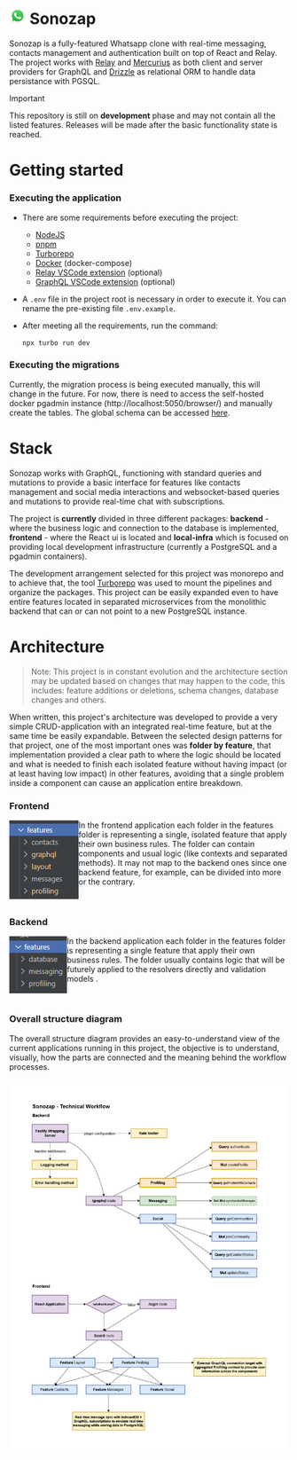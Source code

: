 # <img src="./assets/whatsapp-icon.png" width="30"> Sonozap
Sonozap is a fully-featured Whatsapp clone with real-time messaging, contacts management and authentication built on top of React and Relay. The project works with [Relay](https://relay.dev/) and [Mercurius](https://github.com/mercurius-js/mercurius) as both client and server providers for GraphQL and [Drizzle](https://orm.drizzle.team/) as relational ORM to handle data persistance with PGSQL. 

> [!IMPORTANT]
> 
> This repository is still on **development** phase and may not contain all the listed features. Releases will be made after the basic functionality state is reached.

# Getting started

### Executing the application

- There are some requirements before executing the project:
    - [NodeJS](https://nodejs.org/en)
    - [pnpm](https://pnpm.io/pt/)
    - [Turborepo](https://turbo.build/)
    - [Docker](https://www.docker.com/) (docker-compose)
    - [Relay VSCode extension](https://marketplace.visualstudio.com/items?itemName=meta.relay) (optional)
    - [GraphQL VSCode extension](https://marketplace.visualstudio.com/items?itemName=GraphQL.vscode-graphql) (optional)

- A `.env` file in the project root is necessary in order to execute it. You can rename the pre-existing file `.env.example`.
- After meeting all the requirements, run the command:
    ```
    npx turbo run dev
    ```

### Executing the migrations

Currently, the migration process is being executed manually, this will change in the future. For now, there is need to access the self-hosted docker pgadmin instance (http://localhost:5050/browser/) and manually create the tables. The global schema can be accessed [here](./apps/backend/src/features/database/schema.ts).

# Stack

Sonozap works with GraphQL, functioning with standard queries and mutations to provide a basic interface for features like contacts management and social media interactions and websocket-based queries and mutations to provide real-time chat with subscriptions. 

The project is **currently** divided in three different packages: **backend** - where the business logic and connection to the database is implemented, **frontend** - where the React ui is located and **local-infra** which is focused on providing local development infrastructure (currently a PostgreSQL and a pgadmin containers).

The development arrangement selected for this project was monorepo and to achieve that, the tool [Turborepo](https://turbo.build/) was used to mount the pipelines and organize the packages. This project can be easily expanded even to have entire features located in separated microservices from the monolithic backend that can or can not point to a new PostgreSQL instance.

# Architecture

> Note: This project is in constant evolution and the architecture section may be updated based on changes that may happen to the code, this includes: feature additions or deletions, schema changes, database changes and others.

When written, this project's architecture was developed to provide a very simple CRUD-application with an integrated real-time feature, but at the same time be easily expandable. Between the selected design patterns for that project, one of the most important ones was **folder by feature**, that implementation provided a clear path to where the logic should be located and what is needed to finish each isolated feature without having impact (or at least having low impact) in other features, avoiding that a single problem inside a component can cause an application entire breakdown.

### Frontend

<div>
<img align="left" src="./assets/frontend-folder-features.png">

In the frontend application each folder in the features folder is representing a single, isolated feature that apply their own business rules. The folder can contain components and usual logic (like contexts and separated methods). It may not map to the backend ones since one backend feature, for example, can be divided into more or the contrary.

</div>
<br>

### Backend

<div>
<img align="left" src="./assets/backend-folder-features.png">

In the backend application each folder in the features folder is representing a single feature that apply their own business rules. The folder usually contains logic that will be futurely applied to the resolvers directly and validation models .

</div>

<br>

### Overall structure diagram

The overall structure diagram provides an easy-to-understand view of the current applications running in this project, the objective is to understand, visually, how the parts are connected and the meaning behind the workflow processes.

<img src="./assets/overall-diagram.png">
